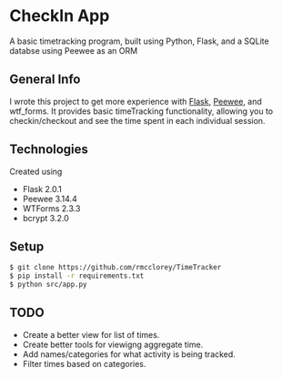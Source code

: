 # CheckIn App
A basic timetracking program, built using Python, Flask, and a SQLite databse using Peewee as an ORM 

## General Info
I wrote this project to get more experience with [Flask](https://flask.palletsprojects.com/en/2.0.x/), [Peewee](https://docs.peewee-orm.com/en/latest/), and wtf_forms. It provides basic timeTracking functionality, allowing you to checkin/checkout and see the time spent in each individual session. 

## Technologies
Created using 
* Flask 2.0.1
* Peewee 3.14.4
* WTForms 2.3.3
* bcrypt 3.2.0

## Setup 
```bash
$ git clone https://github.com/rmcclorey/TimeTracker
$ pip install -r requirements.txt
$ python src/app.py
```

## TODO
* Create a better view for list of times. 
* Create better tools for viewigng aggregate time. 
* Add names/categories for what activity is being tracked. 
* Filter times based on categories. 
